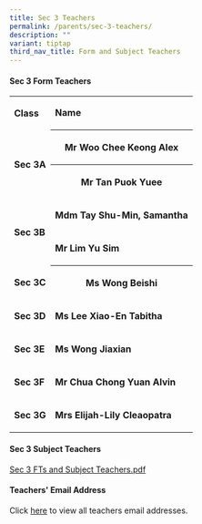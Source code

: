 ```yaml
---
title: Sec 3 Teachers
permalink: /parents/sec-3-teachers/
description: ""
variant: tiptap
third_nav_title: Form and Subject Teachers
---
```

<h4>Sec 3 Form Teachers</h4>
<p></p>
<table style="minWidth: 50px">
<colgroup>
<col>
<col>
</colgroup>
<tbody>
<tr>
<td rowspan="1" colspan="1">
<p><strong>Class</strong>
</p>
</td>
<td rowspan="1" colspan="1">
<p><strong>Name</strong>
</p>
</td>
</tr>
<tr>
<td rowspan="2" colspan="1">
<p><strong>Sec 3A</strong>
</p>
</td>
<th rowspan="1" colspan="1">
<p>Mr Woo Chee Keong Alex</p>
</th>
</tr>
<tr>
<th rowspan="1" colspan="1">
<p>Mr Tan Puok Yuee</p>
</th>
</tr>
<tr>
<td rowspan="2" colspan="1">
<p><strong>Sec 3B</strong>
</p>
</td>
<td rowspan="1" colspan="1">
<p><strong>Mdm Tay Shu-Min, Samantha</strong>
</p>
</td>
</tr>
<tr>
<td rowspan="1" colspan="1">
<p><strong>Mr Lim Yu Sim</strong>
</p>
</td>
</tr>
<tr>
<td rowspan="1" colspan="1">
<p><strong>Sec 3C</strong>
</p>
</td>
<th rowspan="1" colspan="1">
<p>Ms Wong Beishi</p>
</th>
</tr>
<tr>
<td rowspan="1" colspan="1">
<p><strong>Sec 3D</strong>
</p>
</td>
<td rowspan="1" colspan="1">
<p><strong>Ms Lee Xiao-En Tabitha</strong>
</p>
</td>
</tr>
<tr>
<td rowspan="1" colspan="1">
<p><strong>Sec 3E</strong>
</p>
</td>
<td rowspan="1" colspan="1">
<p><strong>Ms Wong Jiaxian</strong>
</p>
</td>
</tr>
<tr>
<td rowspan="1" colspan="1">
<p><strong>Sec 3F</strong>
</p>
</td>
<td rowspan="1" colspan="1">
<p><strong>Mr Chua Chong Yuan Alvin</strong>
</p>
</td>
</tr>
<tr>
<td rowspan="1" colspan="1">
<p><strong>Sec 3G</strong>
</p>
</td>
<td rowspan="1" colspan="1">
<p><strong>Mrs Elijah-Lily Cleaopatra</strong>
</p>
</td>
</tr>
</tbody>
</table>
<h4>Sec 3 Subject Teachers</h4>
<p><a href="/files/Parents/Sec_3_FTs___Subject_Teachers.pdf" rel="noopener nofollow" target="_blank">Sec 3 FTs and Subject Teachers.pdf</a>
</p>
<p></p>
<h4>Teachers' Email Address</h4>
<p>Click&nbsp;<a href="https://staging.d1wp5xkpm2dbnc.amplifyapp.com/parents/teachers-email-address/" rel="noopener noreferrer nofollow" target="_blank">here</a>&nbsp;to
view all teachers email addresses.</p>
<p></p>
<p></p>
<p></p>
